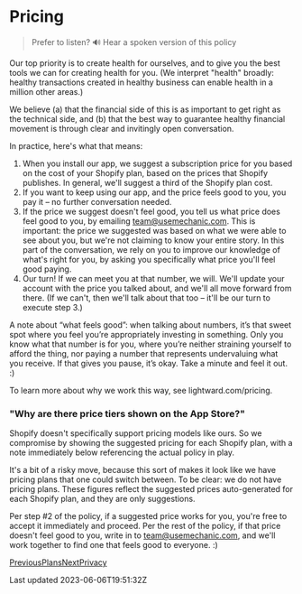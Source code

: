 # Pricing

> Prefer to listen? 🔊 Hear a spoken version of this policy

Our top priority is to create health for ourselves, and to give you the best tools we can for creating health for you. (We interpret "health" broadly: healthy transactions created in healthy business can enable health in a million other areas.)

We believe (a) that the financial side of this is as important to get right as the technical side, and (b) that the best way to guarantee healthy financial movement is through clear and invitingly open conversation.

In practice, here's what that means:

1. When you install our app, we suggest a subscription price for you based on the cost of your Shopify plan, based on the prices that Shopify publishes. In general, we'll suggest a third of the Shopify plan cost.
2. If you want to keep using our app, and the price feels good to you, you pay it – no further conversation needed.
3. If the price we suggest doesn't feel good, you tell us what price does feel good to you, by emailing team@usemechanic.com. This is important: the price we suggested was based on what we were able to see about you, but we're not claiming to know your entire story. In this part of the conversation, we rely on you to improve our knowledge of what's right for you, by asking you specifically what price you'll feel good paying.
4. Our turn! If we can meet you at that number, we will. We'll update your account with the price you talked about, and we'll all move forward from there. (If we can't, then we'll talk about that too – it'll be our turn to execute step 3.)

A note about “what feels good”: when talking about numbers, it’s that sweet spot where you feel you’re appropriately investing in something. Only you know what that number is for you, where you’re neither straining yourself to afford the thing, nor paying a number that represents undervaluing what you receive. If that gives you pause, it’s okay. Take a minute and feel it out. :)

To learn more about why we work this way, see lightward.com/pricing.

### "Why are there price tiers shown on the App Store?"

Shopify doesn't specifically support pricing models like ours. So we compromise by showing the suggested pricing for each Shopify plan, with a note immediately below referencing the actual policy in play.

It's a bit of a risky move, because this sort of makes it look like we have pricing plans that one could switch between. To be clear: we do not have pricing plans. These figures reflect the suggested prices auto-generated for each Shopify plan, and they are only suggestions.

Per step #2 of the policy, if a suggested price works for you, you're free to accept it immediately and proceed. Per the rest of the policy, if that price doesn't feel good to you, write in to team@usemechanic.com, and we'll work together to find one that feels good to everyone. :)

[PreviousPlans](/platform/policies/plans)[NextPrivacy](/platform/policies/privacy)

Last updated 2023-06-06T19:51:32Z